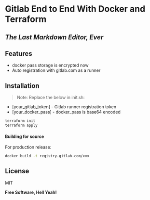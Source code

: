 # Gitlab End to End With Docker and Terraform
## _The Last Markdown Editor, Ever_

## Features

- docker pass storage is encrypted now
- Auto registration with gitlab.com as a runner

## Installation

> Note: Replace the below in init.sh:
- [your_gitlab_token] - Gitlab runner registration token
- [your_docker_pass]  - docker_pass is base64 encoded

```sh
terraform init
terraform apply
````

#### Building for source

For production release:

```sh
docker build -t registry.gitlab.com/xxx
```


## License

MIT

**Free Software, Hell Yeah!**